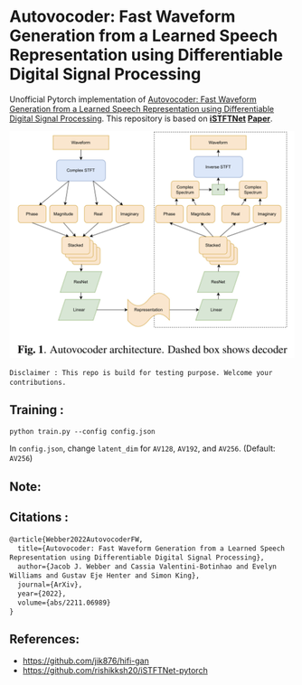 # Autovocoder: Fast Waveform Generation from a Learned Speech Representation using Differentiable Digital Signal Processing
Unofficial Pytorch implementation of [Autovocoder: Fast Waveform Generation from a Learned Speech Representation using Differentiable Digital Signal Processing](https://arxiv.org/abs/2211.06989).
This repository is based on **[iSTFTNet](https://github.com/rishikksh20/iSTFTNet-pytorch) [Paper](https://arxiv.org/abs/2203.02395)**.<br>

![](AutoVocoder.jpeg)

`Disclaimer : This repo is build for testing purpose. Welcome your contributions.`
## Training :
```
python train.py --config config.json
```
In `config.json`, change `latent_dim` for `AV128`, `AV192`, and `AV256`. (Default: `AV256`)

## Note:

## Citations :
```
@article{Webber2022AutovocoderFW,
  title={Autovocoder: Fast Waveform Generation from a Learned Speech Representation using Differentiable Digital Signal Processing},
  author={Jacob J. Webber and Cassia Valentini-Botinhao and Evelyn Williams and Gustav Eje Henter and Simon King},
  journal={ArXiv},
  year={2022},
  volume={abs/2211.06989}
}
```

## References:
* https://github.com/jik876/hifi-gan
* https://github.com/rishikksh20/iSTFTNet-pytorch
